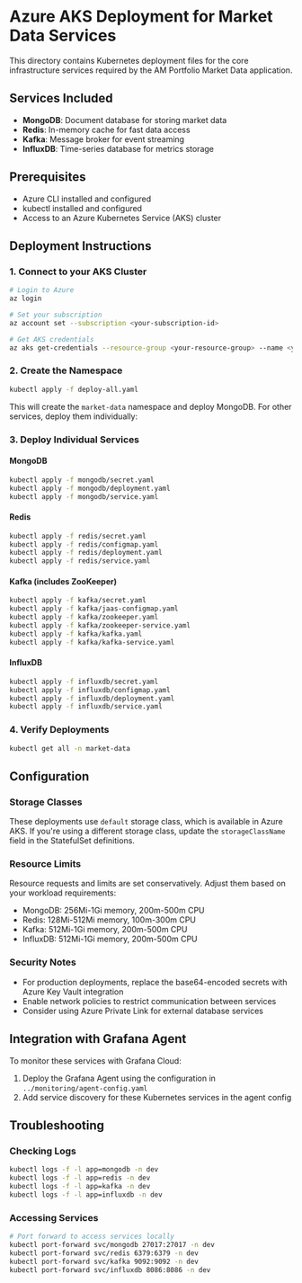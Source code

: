 # Azure AKS Deployment for Market Data Services

This directory contains Kubernetes deployment files for the core infrastructure services required by the AM Portfolio Market Data application.

## Services Included

- **MongoDB**: Document database for storing market data
- **Redis**: In-memory cache for fast data access
- **Kafka**: Message broker for event streaming
- **InfluxDB**: Time-series database for metrics storage

## Prerequisites

- Azure CLI installed and configured
- kubectl installed and configured
- Access to an Azure Kubernetes Service (AKS) cluster

## Deployment Instructions

### 1. Connect to your AKS Cluster

```bash
# Login to Azure
az login

# Set your subscription
az account set --subscription <your-subscription-id>

# Get AKS credentials
az aks get-credentials --resource-group <your-resource-group> --name <your-cluster-name>
```

### 2. Create the Namespace

```bash
kubectl apply -f deploy-all.yaml
```

This will create the `market-data` namespace and deploy MongoDB. For other services, deploy them individually:

### 3. Deploy Individual Services

#### MongoDB

```bash
kubectl apply -f mongodb/secret.yaml
kubectl apply -f mongodb/deployment.yaml
kubectl apply -f mongodb/service.yaml
```

#### Redis

```bash
kubectl apply -f redis/secret.yaml
kubectl apply -f redis/configmap.yaml
kubectl apply -f redis/deployment.yaml
kubectl apply -f redis/service.yaml
```

#### Kafka (includes ZooKeeper)

```bash
kubectl apply -f kafka/secret.yaml
kubectl apply -f kafka/jaas-configmap.yaml
kubectl apply -f kafka/zookeeper.yaml
kubectl apply -f kafka/zookeeper-service.yaml
kubectl apply -f kafka/kafka.yaml
kubectl apply -f kafka/kafka-service.yaml
```

#### InfluxDB

```bash
kubectl apply -f influxdb/secret.yaml
kubectl apply -f influxdb/configmap.yaml
kubectl apply -f influxdb/deployment.yaml
kubectl apply -f influxdb/service.yaml
```

### 4. Verify Deployments

```bash
kubectl get all -n market-data
```

## Configuration

### Storage Classes

These deployments use `default` storage class, which is available in Azure AKS. If you're using a different storage class, update the `storageClassName` field in the StatefulSet definitions.

### Resource Limits

Resource requests and limits are set conservatively. Adjust them based on your workload requirements:

- MongoDB: 256Mi-1Gi memory, 200m-500m CPU
- Redis: 128Mi-512Mi memory, 100m-300m CPU
- Kafka: 512Mi-1Gi memory, 200m-500m CPU
- InfluxDB: 512Mi-1Gi memory, 200m-500m CPU

### Security Notes

- For production deployments, replace the base64-encoded secrets with Azure Key Vault integration
- Enable network policies to restrict communication between services
- Consider using Azure Private Link for external database services

## Integration with Grafana Agent

To monitor these services with Grafana Cloud:

1. Deploy the Grafana Agent using the configuration in `../monitoring/agent-config.yaml`
2. Add service discovery for these Kubernetes services in the agent config

## Troubleshooting

### Checking Logs

```bash
kubectl logs -f -l app=mongodb -n dev
kubectl logs -f -l app=redis -n dev
kubectl logs -f -l app=kafka -n dev
kubectl logs -f -l app=influxdb -n dev
```

### Accessing Services

```bash
# Port forward to access services locally
kubectl port-forward svc/mongodb 27017:27017 -n dev
kubectl port-forward svc/redis 6379:6379 -n dev
kubectl port-forward svc/kafka 9092:9092 -n dev
kubectl port-forward svc/influxdb 8086:8086 -n dev
```
